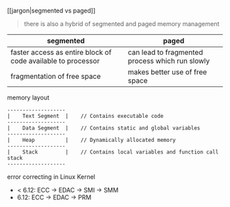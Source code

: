 [[jargon|segmented vs paged]]
>there is also a hybrid of segmented and paged memory management

| segmented                                                    | paged                                           |
| ------------------------------------------------------------ | ----------------------------------------------- |
| faster access as entire block of code available to processor | can lead to fragmented process which run slowly |
| fragmentation of free space                                  | makes better use of free space                  |

memory layout
```
-------------------
|    Text Segment  |    // Contains executable code
-------------------
|    Data Segment  |    // Contains static and global variables
-------------------
|    Heap          |    // Dynamically allocated memory
-------------------
|    Stack         |    // Contains local variables and function call stack
-------------------
```

error correcting in Linux Kernel
- < 6.12: ECC -> EDAC -> SMI -> SMM
- 6.12: ECC -> EDAC -> PRM
